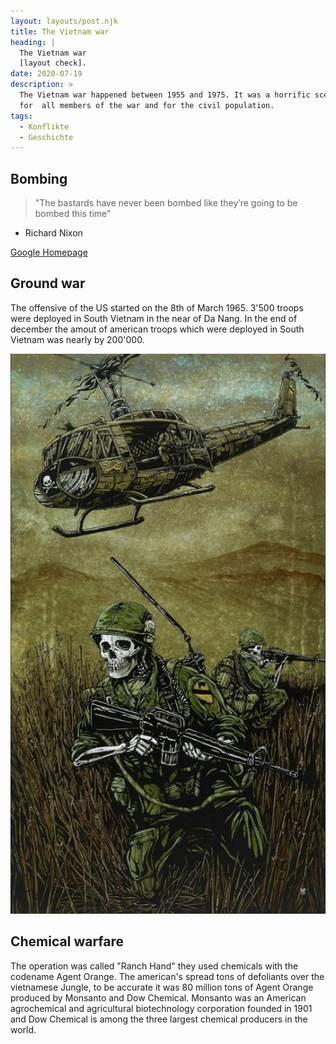 ```yaml
---
layout: layouts/post.njk
title: The Vietnam war
heading: |
  The Vietnam war 
  [layout check].
date: 2020-07-19
description: >
  The Vietnam war happened between 1955 and 1975. It was a horrific scenario
  for  all members of the war and for the civil population.
tags:
  - Konflikte
  - Geschichte
---
```


## Bombing

> "The bastards have never been bombed like they’re going to be bombed this time"

- Richard Nixon

[Google Homepage](https://www.google.com)

## Ground war

The offensive of the US started on the 8th of March 1965.
3'500 troops were deployed in South Vietnam in the near of Da Nang.
In the end of december the amout of american troops which were deployed in South Vietnam was nearly by 200'000.

![dfgfg](/img/1570290412_71718475_3100852099929071_1513491160226594816_n.jpg)

## Chemical warfare

The operation was called "Ranch Hand" they used chemicals with the codename Agent Orange.
The american's spread tons of defoliants over the vietnamese Jungle, to be accurate it was 80 million tons of Agent Orange produced by Monsanto and Dow Chemical. Monsanto was an American agrochemical and agricultural biotechnology corporation founded in 1901 and Dow Chemical is among the three largest chemical producers in the world.
